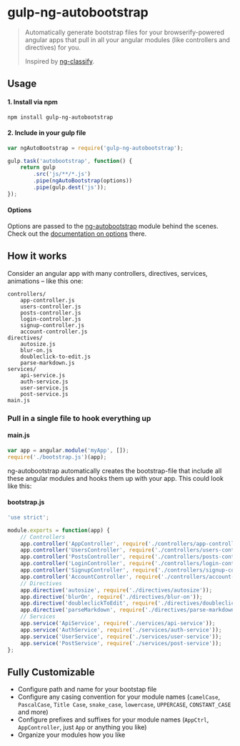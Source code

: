 # gulp-ng-autobootstrap

> Automatically generate bootstrap files for your browserify-powered angular apps that pull in all your angular modules (like controllers and directives) for you.
>
> Inspired by [ng-classify](https://github.com/CaryLandholt/ng-classify).

## Usage

#### 1. Install via npm

```
npm install gulp-ng-autobootstrap
```

#### 2. Include in your gulp file

``` js
var ngAutoBootstrap = require('gulp-ng-autobootstrap');

gulp.task('autobootstrap', function() {
	return gulp
		.src('js/**/*.js')
		.pipe(ngAutoBootstrap(options))
		.pipe(gulp.dest('js'));
});
```

#### Options

Options are passed to the [ng-autobootstrap](https://github.com/maximilianschmitt/ng-autobootstrap) module behind the scenes. Check out the [documentation on options](https://github.com/maximilianschmitt/ng-autobootstrap#options) there.

## How it works

Consider an angular app with many controllers, directives, services, animations – like this one:

```
controllers/
	app-controller.js
	users-controller.js
	posts-controller.js
	login-controller.js
	signup-controller.js
	account-controller.js
directives/
	autosize.js
	blur-on.js
	doubleclick-to-edit.js
	parse-markdown.js
services/
	api-service.js
	auth-service.js
	user-service.js
	post-service.js
main.js
```

### Pull in a single file to hook everything up

#### main.js

``` js
var app = angular.module('myApp', []);
require('./bootstrap.js')(app);
```

ng-autobootstrap automatically creates the bootstrap-file that include all these angular modules and hooks them up with your app. This could look like this:

#### bootstrap.js

``` js
'use strict';

module.exports = function(app) {
	// Controllers
	app.controller('AppController', require('./controllers/app-controller'));
	app.controller('UsersController', require('./controllers/users-controller'));
	app.controller('PostsController', require('./controllers/posts-controller'));
	app.controller('LoginController', require('./controllers/login-controller'));
	app.controller('SignupController', require('./controllers/signup-controller'));
	app.controller('AccountController', require('./controllers/account-controller'));
	// Directives
	app.directive('autosize', require('./directives/autosize'));
	app.directive('blurOn', require('./directives/blur-on'));
	app.directive('doubleclickToEdit', require('./directives/doubleclick-to-edit'));
	app.directive('parseMarkdown', require('./directives/parse-markdown'));
	// Services
	app.service('ApiService', require('./services/api-service'));
	app.service('AuthService', require('./services/auth-service'));
	app.service('UserService', require('./services/user-service'));
	app.service('PostService', require('./services/post-service'));
};
```

## Fully Customizable

* Configure path and name for your bootstap file
* Configure any casing convention for your module names (`camelCase`, `PascalCase`, `Title Case`, `snake_case`, `lowercase`, `UPPERCASE`, `CONSTANT_CASE` and more)
* Configure prefixes and suffixes for your module names (`AppCtrl`, `AppController`, just `App` or anything you like) 
* Organize your modules how you like